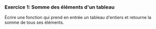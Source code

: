 ### Exercice 1: Somme des éléments d'un tableau

Écrire une fonction qui prend en entrée un tableau d'entiers et retourne la somme de tous ses éléments.